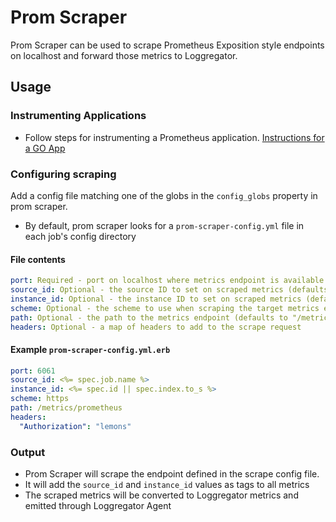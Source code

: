 # Prom Scraper

Prom Scraper can be used to scrape Prometheus Exposition style endpoints on localhost and forward those metrics to Loggregator.

## Usage

### Instrumenting Applications
- Follow steps for instrumenting a Prometheus application. 
[Instructions for a GO App][instrumenting-go-app]

### Configuring scraping
Add a config file matching one of the globs in the `config_globs` property in prom scraper.
  - By default, prom scraper looks for a `prom-scraper-config.yml` file in each job's config directory
  
#### File contents
```yaml
port: Required - port on localhost where metrics endpoint is available
source_id: Optional - the source ID to set on scraped metrics (defaults to infra_job_name) 
instance_id: Optional - the instance ID to set on scraped metrics (defaults to "")
scheme: Optional - the scheme to use when scraping the target metrics endpoint. Either "http" or "https" (defaults to "http")
path: Optional - the path to the metrics endpoint (defaults to "/metrics")
headers: Optional - a map of headers to add to the scrape request
```

#### Example `prom-scraper-config.yml.erb`
```yaml
port: 6061
source_id: <%= spec.job.name %>
instance_id: <%= spec.id || spec.index.to_s %>
scheme: https
path: /metrics/prometheus
headers:
  "Authorization": "lemons" 
```

### Output
- Prom Scraper will scrape the endpoint defined in the scrape config file.
- It will add the `source_id` and `instance_id` values as tags to all metrics
- The scraped metrics will be converted to Loggregator metrics and emitted through Loggregator Agent

[instrumenting-go-app]: https://prometheus.io/docs/guides/go-application/
